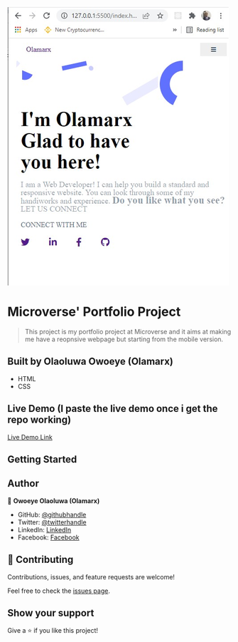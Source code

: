 <!-- ![](https://img.shields.io/badge/Microverse-blueviolet) -->
![This is an image](./images/mobile.jpg)
#  Microverse' Portfolio Project

> This project is my portfolio project at Microverse and it aims at making me have a reopnsive webpage but starting from the mobile version.


## Built by Olaoluwa Owoeye (Olamarx)

- HTML
- CSS

## Live Demo (I paste the live demo once i get the repo working)

[Live Demo Link]()


## Getting Started


## Author

👤 **Owoeye Olaoluwa (Olamarx)**

- GitHub: [@githubhandle](https://github.com/Olamarx)
- Twitter: [@twitterhandle](https://twitter.com/Owoeye0laoluwa)
- LinkedIn: [LinkedIn](https://www.linkedin.com/in/olaoluwa-owoeye-617702162/)
- Facebook: [Facebook](https://web.facebook.com/olaoluwa.owoeye.39)


## 🤝 Contributing

Contributions, issues, and feature requests are welcome!

Feel free to check the [issues page](../../issues/).

## Show your support

Give a ⭐️ if you like this project!